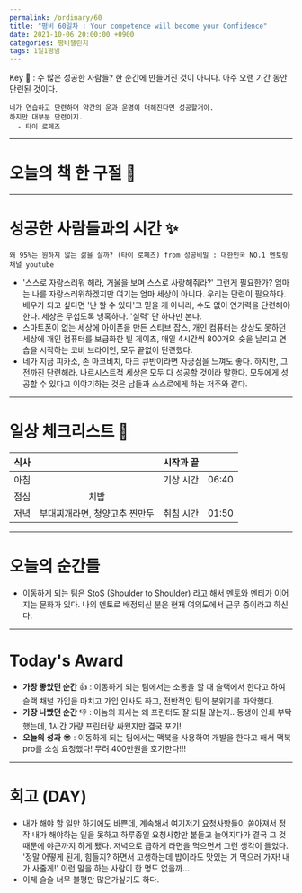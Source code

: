 ```yaml
---
permalink: /ordinary/60
title: "평비 60일차 : Your competence will become your Confidence"
date: 2021-10-06 20:00:00 +0900
categories: 평비챌린지
tags: 1일1평범
---  
```

Key 🔑 : 수 많은 성공한 사람들? 한 순간에 만들어진 것이 아니다. 아주 오랜 기간 동안 단련된 것이다.  
```
네가 연습하고 단련하며 약간의 운과 운명이 더해진다면 성공할거야.
하지만 대부분 단련이지.
  - 타이 로페즈
```

---
# 오늘의 책 한 구절 📕


---
# 성공한 사람들과의 시간 ✨
`왜 95%는 원하지 않는 삶을 살까? (타이 로페즈) from 성공비밀 : 대한민국 NO.1 멘토링 채널 youtube`  
- '스스로 자랑스러워 해라, 거울을 보며 스스로 사랑해줘라?' 그런게 필요한가? 엄마는 나를 자랑스러워하겠지만 여기는 엄마 세상이 아니다. 우리는 단련이 필요하다. 배우가 되고 싶다면 '난 할 수 있다'고 믿을 게 아니라, 수도 없이 연기력을 단련해야 한다. 세상은 무섭도록 냉혹하다. '실력' 단 하나만 본다.
- 스마트폰이 없는 세상에 아이폰을 만든 스티브 잡스, 개인 컴퓨터는 상상도 못하던 세상에 개인 컴퓨터를 보급화한 빌 게이츠, 매일 4시간씩 800개의 슛을 날리고 연습을 시작하는 코비 브라이언, 모두 끝없이 단련했다.
- 네가 지금 피카소, 존 마코비치, 마크 큐반이라면 자긍심을 느껴도 좋다. 하지만, 그 전까진 단련해라. 나르시스트적 세상은 모두 다 성공할 것이라 말한다. 모두에게 성공할 수 있다고 이야기하는 것은 남들과 스스로에게 하는 저주와 같다.

---
# 일상 체크리스트 📃

| 식사 |  | 시작과 끝 |  |
|:----:|:----:|:----:|:----:|
| 아침 |  | 기상 시간 | 06:40 |
| 점심 | 치밥 |  |  |
| 저녁 | 부대찌개라면, 청양고추 찐만두 | 취침 시간 | 01:50 |

---
# 오늘의 순간들
- 이동하게 되는 팀은 StoS (Shoulder to Shoulder) 라고 해서 멘토와 멘티가 이어지는 문화가 있다. 나의 멘토로 배정되신 분은 현재 여의도에서 근무 중이라고 하신다.  

---
# Today's Award
- **가장 좋았던 순간** 👍 : 이동하게 되는 팀에서는 소통을 할 때 슬랙에서 한다고 하여 슬랙 채널 가입을 마치고 가입 인사도 하고, 전반적인 팀의 분위기를 파악했다.  
- **가장 나빴던 순간** 👎 : 이놈의 회사는 왜 프린터도 잘 되질 않는지.. 동생이 인쇄 부탁했는데, 1시간 가량 프린터랑 싸웠지만 결국 포기!
- **오늘의 성과** 😎 : 이동하게 되는 팀에서는 맥북을 사용하여 개발을 한다고 해서 맥북 pro를 소싱 요청했다! 무려 400만원을 호가한다!!!

---
# 회고 (DAY)
- 내가 해야 할 일만 하기에도 바쁜데, 계속해서 여기저기 요청사항들이 쏟아져서 정작 내가 해야하는 일을 못하고 하루종일 요청사항만 붙들고 늘어지다가 결국 그 것 때문에 야근까지 하게 됐다. 저녁으로 급하게 라면을 먹으면서 그런 생각이 들었다. '정말 어떻게 된게, 힘들지? 하면서 고생하는데 밥이라도 맛있는 거 먹으러 가자! 내가 사줄게!' 이런 말을 하는 사람이 한 명도 없을까...  
- 이제 슬슬 너무 불평만 많은가싶기도 하다.